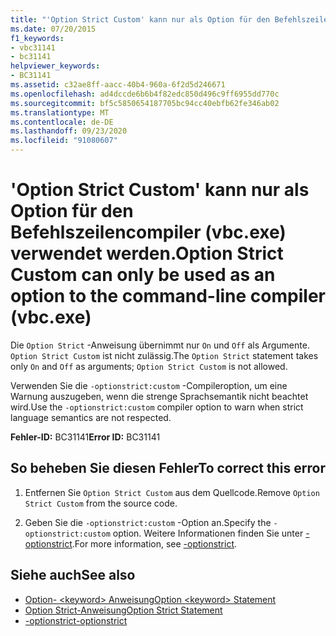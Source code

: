 ```yaml
---
title: "'Option Strict Custom' kann nur als Option für den Befehlszeilencompiler (vbc.exe) verwendet werden."
ms.date: 07/20/2015
f1_keywords:
- vbc31141
- bc31141
helpviewer_keywords:
- BC31141
ms.assetid: c32ae8ff-aacc-40b4-960a-6f2d5d246671
ms.openlocfilehash: ad4dccde6b6b4f82edc850d496c9ff6955dd770c
ms.sourcegitcommit: bf5c5850654187705bc94cc40ebfb62fe346ab02
ms.translationtype: MT
ms.contentlocale: de-DE
ms.lasthandoff: 09/23/2020
ms.locfileid: "91080607"
---
```

# <a name="option-strict-custom-can-only-be-used-as-an-option-to-the-command-line-compiler-vbcexe"></a><span data-ttu-id="85f29-102">'Option Strict Custom' kann nur als Option für den Befehlszeilencompiler (vbc.exe) verwendet werden.</span><span class="sxs-lookup"><span data-stu-id="85f29-102">Option Strict Custom can only be used as an option to the command-line compiler (vbc.exe)</span></span>

<span data-ttu-id="85f29-103">Die `Option Strict` -Anweisung übernimmt nur `On` und `Off` als Argumente. `Option Strict Custom` ist nicht zulässig.</span><span class="sxs-lookup"><span data-stu-id="85f29-103">The `Option Strict` statement takes only `On` and `Off` as arguments; `Option Strict Custom` is not allowed.</span></span>  
  
 <span data-ttu-id="85f29-104">Verwenden Sie die `-optionstrict:custom` -Compileroption, um eine Warnung auszugeben, wenn die strenge Sprachsemantik nicht beachtet wird.</span><span class="sxs-lookup"><span data-stu-id="85f29-104">Use the `-optionstrict:custom` compiler option to warn when strict language semantics are not respected.</span></span>  
  
 <span data-ttu-id="85f29-105">**Fehler-ID:** BC31141</span><span class="sxs-lookup"><span data-stu-id="85f29-105">**Error ID:** BC31141</span></span>  
  
## <a name="to-correct-this-error"></a><span data-ttu-id="85f29-106">So beheben Sie diesen Fehler</span><span class="sxs-lookup"><span data-stu-id="85f29-106">To correct this error</span></span>  
  
1. <span data-ttu-id="85f29-107">Entfernen Sie `Option Strict Custom` aus dem Quellcode.</span><span class="sxs-lookup"><span data-stu-id="85f29-107">Remove `Option Strict Custom` from the source code.</span></span>  
  
2. <span data-ttu-id="85f29-108">Geben Sie die `-optionstrict:custom` -Option an.</span><span class="sxs-lookup"><span data-stu-id="85f29-108">Specify the `-optionstrict:custom` option.</span></span> <span data-ttu-id="85f29-109">Weitere Informationen finden Sie unter [-optionstrict](../reference/command-line-compiler/optionstrict.md).</span><span class="sxs-lookup"><span data-stu-id="85f29-109">For more information, see [-optionstrict](../reference/command-line-compiler/optionstrict.md).</span></span>  
  
## <a name="see-also"></a><span data-ttu-id="85f29-110">Siehe auch</span><span class="sxs-lookup"><span data-stu-id="85f29-110">See also</span></span>

- [<span data-ttu-id="85f29-111">Option- \<keyword> Anweisung</span><span class="sxs-lookup"><span data-stu-id="85f29-111">Option \<keyword> Statement</span></span>](../language-reference/statements/option-keyword-statement.md)
- [<span data-ttu-id="85f29-112">Option Strict-Anweisung</span><span class="sxs-lookup"><span data-stu-id="85f29-112">Option Strict Statement</span></span>](../language-reference/statements/option-strict-statement.md)
- [<span data-ttu-id="85f29-113">-optionstrict</span><span class="sxs-lookup"><span data-stu-id="85f29-113">-optionstrict</span></span>](../reference/command-line-compiler/optionstrict.md)
